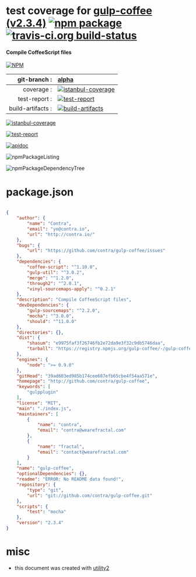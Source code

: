 # test coverage for  [gulp-coffee (v2.3.4)](http://github.com/contra/gulp-coffee)  [![npm package](https://img.shields.io/npm/v/npmtest-gulp-coffee.svg?style=flat-square)](https://www.npmjs.org/package/npmtest-gulp-coffee) [![travis-ci.org build-status](https://api.travis-ci.org/npmtest/node-npmtest-gulp-coffee.svg)](https://travis-ci.org/npmtest/node-npmtest-gulp-coffee)
#### Compile CoffeeScript files

[![NPM](https://nodei.co/npm/gulp-coffee.png?downloads=true)](https://www.npmjs.com/package/gulp-coffee)

| git-branch : | [alpha](https://github.com/npmtest/node-npmtest-gulp-coffee/tree/alpha)|
|--:|:--|
| coverage : | [![istanbul-coverage](https://npmtest.github.io/node-npmtest-gulp-coffee/build/coverage.badge.svg)](https://npmtest.github.io/node-npmtest-gulp-coffee/build/coverage.html/index.html)|
| test-report : | [![test-report](https://npmtest.github.io/node-npmtest-gulp-coffee/build/test-report.badge.svg)](https://npmtest.github.io/node-npmtest-gulp-coffee/build/test-report.html)|
| build-artifacts : | [![build-artifacts](https://npmtest.github.io/node-npmtest-gulp-coffee/glyphicons_144_folder_open.png)](https://github.com/npmtest/node-npmtest-gulp-coffee/tree/gh-pages/build)|

[![istanbul-coverage](https://npmtest.github.io/node-npmtest-gulp-coffee/build/screenCapture.buildCustomOrg.browser.coverage.html.png)](https://npmtest.github.io/node-npmtest-gulp-coffee/build/coverage.html/index.html)

[![test-report](https://npmtest.github.io/node-npmtest-gulp-coffee/build/screenCapture.buildCustomOrg.browser.%252Fhome%252Ftravis%252Fbuild%252Fnpmtest%252Fnode-npmtest-gulp-coffee%252Ftmp%252Fbuild%252Ftest-report.html.png)](https://npmtest.github.io/node-npmtest-gulp-coffee/build/test-report.html)

[![apidoc](https://npmdoc.github.io/node-npmdoc-gulp-coffee/build/screenCapture.buildApidoc.browser.%252Fhome%252Ftravis%252Fbuild%252Fnpmdoc%252Fnode-npmdoc-gulp-coffee%252Ftmp%252Fbuild%252Fapidoc.html.png)](https://npmdoc.github.io/node-npmdoc-gulp-coffee/build/apidoc.html)

![npmPackageListing](https://npmtest.github.io/node-npmtest-gulp-coffee/build/screenCapture.npmPackageListing.svg)

![npmPackageDependencyTree](https://npmtest.github.io/node-npmtest-gulp-coffee/build/screenCapture.npmPackageDependencyTree.svg)



# package.json

```json

{
    "author": {
        "name": "Contra",
        "email": "yo@contra.io",
        "url": "http://contra.io/"
    },
    "bugs": {
        "url": "https://github.com/contra/gulp-coffee/issues"
    },
    "dependencies": {
        "coffee-script": "^1.10.0",
        "gulp-util": "^3.0.2",
        "merge": "^1.2.0",
        "through2": "^2.0.1",
        "vinyl-sourcemaps-apply": "^0.2.1"
    },
    "description": "Compile CoffeeScript files",
    "devDependencies": {
        "gulp-sourcemaps": "^2.2.0",
        "mocha": "^3.0.0",
        "should": "^11.0.0"
    },
    "directories": {},
    "dist": {
        "shasum": "e9975faf3f26746fb2e72da9e3f32c9db5746daa",
        "tarball": "https://registry.npmjs.org/gulp-coffee/-/gulp-coffee-2.3.4.tgz"
    },
    "engines": {
        "node": ">= 0.9.0"
    },
    "gitHead": "39ad603ed985b174cee687efb65cbe4f54aa571e",
    "homepage": "http://github.com/contra/gulp-coffee",
    "keywords": [
        "gulpplugin"
    ],
    "license": "MIT",
    "main": "./index.js",
    "maintainers": [
        {
            "name": "contra",
            "email": "contra@wearefractal.com"
        },
        {
            "name": "fractal",
            "email": "contact@wearefractal.com"
        }
    ],
    "name": "gulp-coffee",
    "optionalDependencies": {},
    "readme": "ERROR: No README data found!",
    "repository": {
        "type": "git",
        "url": "git://github.com/contra/gulp-coffee.git"
    },
    "scripts": {
        "test": "mocha"
    },
    "version": "2.3.4"
}
```



# misc
- this document was created with [utility2](https://github.com/kaizhu256/node-utility2)

